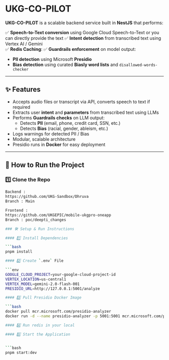 # UKG-CO-PILOT

**UKG-CO-PILOT** is a scalable backend service built in **NestJS** that performs:

✅ **Speech-to-Text conversion** using Google Cloud Speech-to-Text or you can directly provide the text 
✅ **Intent detection** from transcribed text using Vertex AI / Gemini  
✅ **Redis Caching**:
✅ **Guardrails enforcement** on model output:
- **PII detection** using Microsoft **Presidio**  
- **Bias detection** using curated **Biasly word lists** and `disallowed-words-checker`

---

## ✨ Features

- Accepts audio files or transcript via API, converts speech to text if required
- Extracts user **intent** and **parameters** from transcribed text using LLMs
- Performs **Guardrails checks** on LLM output:
    - Detects **PII** (email, phone, credit card, SSN, etc.)
    - Detects **Bias** (racial, gender, ableism, etc.)
- Logs warnings for detected PII / Bias
- Modular, scalable architecture
- Presidio runs in **Docker** for easy deployment

---

## 🚀 How to Run the Project

### 1️⃣ Clone the Repo

```bash
Backend :
https://github.com/UKG-Sandbox/Dhruva
Branch : Main

Frontend : 
https://github.com/UKGEPIC/mobile-ukgpro-oneapp
Branch : poc/deepti_changes

### 🛠️ Setup & Run Instructions

#### 1️⃣ Install Dependencies

```bash
pnpm install

#### 2️⃣ Create `.env` File

```env
GOOGLE_CLOUD_PROJECT=your-google-cloud-project-id
VERTEX_LOCATION=us-central1
VERTEX_MODEL=gemini-2.0-flash-001
PRESIDIO_URL=http://127.0.0.1:5001/analyze

#### 3️⃣ Pull Presidio Docker Image

```bash
docker pull mcr.microsoft.com/presidio-analyzer
docker run -d --name presidio-analyzer -p 5001:5001 mcr.microsoft.com/presidio-analyzer

#### 4️⃣ Run redis in your local

#### 5️⃣ Start the Application


```bash
pnpm start:dev





